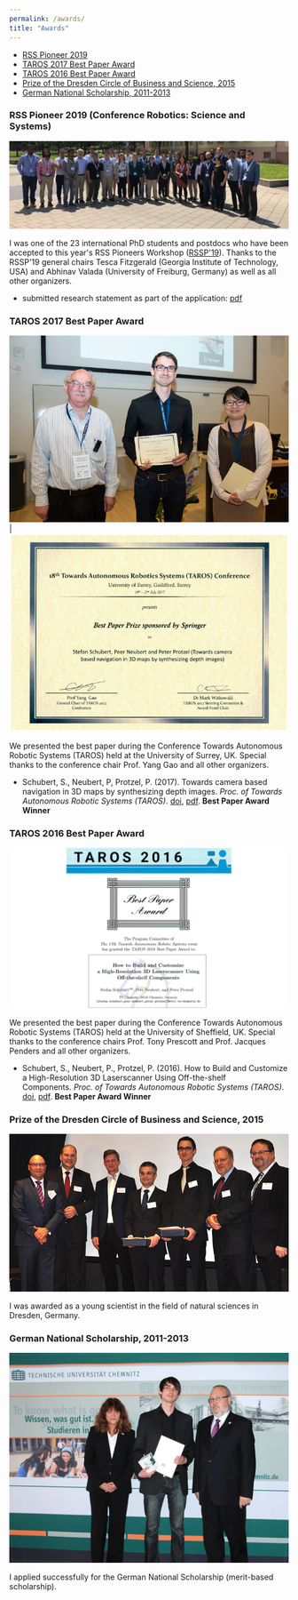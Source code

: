 ```yaml
---
permalink: /awards/
title: "Awards"
---
```


- [RSS Pioneer 2019](#RSS%20Pioneer%202019%20(Conference%20Robotics%20Science%20and%20Systems))
- [TAROS 2017 Best Paper Award](#TAROS%202017%20Best%20Paper%20Award)
- [TAROS 2016 Best Paper Award](#TAROS%202016%20Best%20Paper%20Award)
- [Prize of the Dresden Circle of Business and Science, 2015](#Prize%20of%20the%20Dresden%20Circle%20of%20Business%20and%20Science,%202015)
- [German National Scholarship, 2011-2013](#German%20National%20Scholarship,%202011-2013)

### RSS Pioneer 2019 (Conference Robotics: Science and Systems)
![Group photo RSS Pioneers 2019](/_images/awards/rssp19.jpg)

I was one of the 23 international PhD students and postdocs who have been accepted to this year's RSS Pioneers Workshop ([RSSP'19](https://sites.google.com/view/rsspioneers2019/participants)). Thanks to the RSSP'19 general chairs Tesca Fitzgerald (Georgia Institute of Technology, USA) and Abhinav Valada (University of Freiburg, Germany) as well as all other organizers.
- submitted research statement as part of the application: [pdf](/_pdfs/rssp19_research_statement.pdf)


### TAROS 2017 Best Paper Award

![image](/_images/awards/photo_taros17_001.jpg)  |  ![image](/_images/awards/taros2017_best_paper.jpg)

We presented the best paper during the Conference Towards Autonomous Robotic Systems (TAROS) held at the University of Surrey, UK. Special thanks to the conference chair Prof. Yang Gao and all other organizers.
- Schubert, S., Neubert, P, Protzel, P. (2017). Towards camera based navigation in 3D maps by synthesizing depth images. _Proc. of Towards Autonomous Robotic Systems (TAROS)_. [doi](https://dx.doi.org/10.1007/978-3-319-64107-2_49), [pdf](https://www.tu-chemnitz.de/etit/proaut/publications/taros17.pdf). **Best Paper Award Winner**


### TAROS 2016 Best Paper Award

![image](/_images/awards/taros2016_best_paper.png)

We presented the best paper during the Conference Towards Autonomous Robotic Systems (TAROS) held at the University of Sheffield, UK. Special thanks to the conference chairs Prof. Tony Prescott and Prof. Jacques Penders and all other organizers.
- Schubert, S., Neubert, P., Protzel, P. (2016). How to Build and Customize a High-Resolution 3D Laserscanner Using Off-the-shelf Components. _Proc. of Towards Autonomous Robotic Systems (TAROS)_. [doi](https://dx.doi.org/10.1007/978-3-319-40379-3_33), [pdf](https://www.tu-chemnitz.de/etit/proaut/publications/taros16.pdf). **Best Paper Award Winner**


### Prize of the Dresden Circle of Business and Science, 2015

![image](/_images/awards/prize_dresden_circle_of_business_and_science.jpg "(left to right: Michael von Bronk (Dresden Circle of Business and Science), Prof. Dr. Michael Ruck (TU Dresden), Dr. Andreas Handschuh (TU Bergakademie Freiberg), Dr.-Ing. Stefan Schafföner (Prize Winner, TU Bergakademie Freiberg), M.Sc. Stefan Schubert (Prize Winner, TU Chemnitz), Prof. Dr. Peter Protzel (TU Chemnitz), Prof. Dr. Endrik Wilhelm (Dresden Circle of Business and Science))")

I was awarded as a young scientist in the field of natural sciences in Dresden, Germany.


### German National Scholarship, 2011-2013

![image](/_images/awards/deutschlandstipendium.jpg)

I applied successfully for the German National Scholarship (merit-based scholarship).
